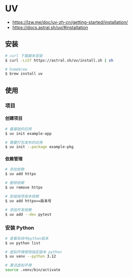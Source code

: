 # UV

- https://lzw.me/doc/uv-zh-cn/getting-started/installation/
- https://docs.astral.sh/uv/#installation

## 安装

```sh
# curl 下载脚本安装
$ curl -LsSf https://astral.sh/uv/install.sh | sh

# homebrew
$ brew install uv
```

## 使用

### 项目

#### 创建项目

```sh
# 最基础的应用
$ uv init example-app

# 需要打包发布的应用
$ uv init --package example-pkg
```

#### 依赖管理

```sh
# 添加依赖
$ uv add httpx

# 删除依赖
$ uv remove httpx

# 安装指导版本依赖
$ uv add httpx==版本号

# 添加开发依赖
$ uv add --dev pytest
```

### 安装 Python

```sh
# 查看系统中python版本
$ uv python list

# 虚拟环境使用指定版本 python
$ uv venv --python 3.12

# 激活虚拟环境
source .venv/bin/activate
```

